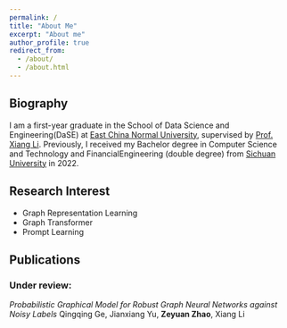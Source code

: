 ```yaml
---
permalink: /
title: "About Me"
excerpt: "About me"
author_profile: true
redirect_from: 
  - /about/
  - /about.html
---
```


## Biography

I am a first-year graduate in the School of Data Science and Engineering(DaSE) at [East China Normal University](https://www.ecnu.edu.cn), supervised by [Prof. Xiang Li](https://lixiang3776.github.io/). Previously, I received my Bachelor degree in Computer Science and Technology and FinancialEngineering (double degree) from [Sichuan University](https://www.scu.edu.cn) in 2022.

## Research Interest
- Graph Representation Learning
- Graph Transformer
- Prompt Learning

## Publications
### Under review:   
*Probabilistic Graphical Model for Robust Graph Neural Networks against Noisy Labels*
Qingqing Ge, Jianxiang Yu, **Zeyuan Zhao**, Xiang Li  
